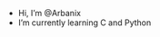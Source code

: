 -  Hi, I’m @Arbanix
-  I’m currently learning C and Python

<!---
Arbanix/Arbanix is a ✨ special ✨ repository because its `README.md` (this file) appears on your GitHub profile.
You can click the Preview link to take a look at your changes.
--->
